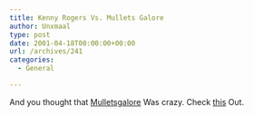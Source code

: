 ```yaml
---
title: Kenny Rogers Vs. Mullets Galore
author: Unxmaal
type: post
date: 2001-04-18T00:00:00+00:00
url: /archives/241
categories:
  - General

---
```

And you thought that [Mulletsgalore][1] Was crazy. Check [this][2] Out.

 [1]: http://mulletsgalore.com
 [2]: http://www.menwholooklikekennyrogers.com/